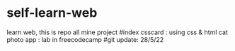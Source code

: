 # self-learn-web
learn web, this is repo all mine project
#index
csscard : using css & html
cat photo app : lab in freecodecamp
#git update: 28/5/22
